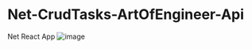 # Net-CrudTasks-ArtOfEngineer-Api
Net React App
![image](https://github.com/jhhg04/Net-CrudTasks-ArtOfEngineer-Api/assets/52834318/9a786f42-930a-4fd9-a974-e71309e7e58f)

